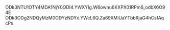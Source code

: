 ODk3NTU1OTY4MDA1NjY0ODI4.YWXYIg.W6ownu6KXPX01RPm6_odbX6O94E
ODk3ODg2NDQyMzM0ODYzNDYx.YWcL6Q.Za69XMiUaYTbbRjaG4hCsfAqcPs
